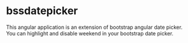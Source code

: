 # bssdatepicker
This angular application is an extension of bootstrap angular date picker. You can highlight and disable weekend in your bootstrap date picker.

